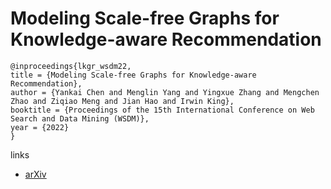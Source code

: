 # Modeling Scale-free Graphs for Knowledge-aware Recommendation

```
@inproceedings{lkgr_wsdm22,
title = {Modeling Scale-free Graphs for Knowledge-aware Recommendation},
author = {Yankai Chen and Menglin Yang and Yingxue Zhang and Mengchen Zhao and Ziqiao Meng and Jian Hao and Irwin King},
booktitle = {Proceedings of the 15th International Conference on Web Search and Data Mining (WSDM)},
year = {2022}
}
```

links
- [arXiv](https://arxiv.org/abs/2108.06468)
